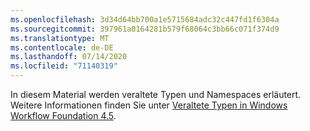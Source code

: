 ```yaml
---
ms.openlocfilehash: 3d34d64bb700a1e5715684adc32c447fd1f6304a
ms.sourcegitcommit: 397961a0164281b579f68064c3bb66c071f374d9
ms.translationtype: MT
ms.contentlocale: de-DE
ms.lasthandoff: 07/14/2020
ms.locfileid: "71140319"
---
```

In diesem Material werden veraltete Typen und Namespaces erläutert. Weitere Informationen finden Sie unter [Veraltete Typen in Windows Workflow Foundation 4.5](https://aka.ms/wfdeprecatedtypes).